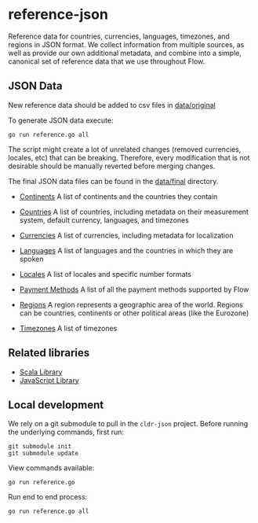 # reference-json

Reference data for countries, currencies, languages, timezones, and
regions in JSON format. We collect information from multiple sources,
as well as provide our own additional metadata, and combine into a
simple, canonical set of reference data that we use throughout Flow.

## JSON Data

New reference data should be added to csv files in [data/original](https://github.com/flowcommerce/json-reference/tree/main/data/original)

To generate JSON data execute:

   `go run reference.go all`

The script might create a lot of unrelated changes (removed currencies, locales, etc) that can be breaking.
Therefore, every modification that is not desirable should be manually reverted before merging changes.

The final JSON data files can be found in the
[data/final](https://github.com/flowcommerce/json-reference/tree/main/data/final)
directory.

  - [Continents](https://github.com/flowcommerce/json-reference/blob/main/data/final/continents.json)
    A list of continents and the countries they contain

  - [Countries](https://github.com/flowcommerce/json-reference/blob/main/data/final/countries.json)
    A list of countries, including metadata on their measurement
    system, default currency, languages, and timezones

  - [Currencies](https://github.com/flowcommerce/json-reference/blob/main/data/final/currencies.json)
    A list of currencies, including metadata for localization

  - [Languages](https://github.com/flowcommerce/json-reference/blob/main/data/final/languages.json)
    A list of languages and the countries in which they are spoken

  - [Locales](https://github.com/flowcommerce/json-reference/blob/main/data/final/locales.json)
    A list of locales and specific number formats

  - [Payment Methods](https://github.com/flowcommerce/json-reference/blob/main/data/final/payment-methods.json)
    A list of all the payment methods supported by Flow

  - [Regions](https://github.com/flowcommerce/json-reference/blob/main/data/final/regions.json)
    A region represents a geographic area of the world. Regions can be countries, continents or other political areas (like the Eurozone)

  - [Timezones](https://github.com/flowcommerce/json-reference/blob/main/data/final/timezones.json)
    A list of timezones

## Related libraries

  - [Scala Library](https://github.com/flowcommerce/lib-reference-scala)
  - [JavaScript Library](https://github.com/flowcommerce/lib-reference-javascript)


## Local development

We rely on a git submodule to pull in the `cldr-json` project. Before
running the underlying commands, first run:


```
git submodule init
git submodule update
```

View commands available:

  `go run reference.go`

Run end to end process:

  `go run reference.go all`
